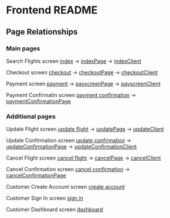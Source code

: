 # Frontend README

## Page Relationships

### Main pages


Search Flights screen [index](src/index.html) ->
[indexPage](src/pages/indexPage.js) ->
[indexClient](src/api/indexClient.js)

Checkout screen [checkout](checkout.html) ->
[checkoutPage](src/pages/checkoutPage.js) ->
[checkoutClient](src/api/checkoutClient.js)

Payment screen [payment](payscreen.html) ->
[payscreenPage](payscreenPage.js) ->
[payscreenClient](payscreenClient.js)

Payment Confirmatin screen [payment confirmation](src/payment_conf.html) ->
[paymentConfirmationPage](src/pages/payment_confPage.js)

### Additional pages

Update Flight screen [update flight](update.html) ->
[updatePage](src/pages/updatePage.js) ->
[updateClient](src/api/updateClient.js)

Update Confirmation screen [update confirmation](update_conf.html) ->
[updateConfirmationPage](src/pages/update_confPage.js) ->
[updateConfirmationClient](src/api/update_confClient.js)

Cancel Flight screen [cancel flight](src/cancel.html) ->
[cancelPage](src/pages/cancelPage.js) ->
[cancelClient](cancelClient.js)

Cancel Confirmation screen [cancel confirmation](src/cancel_conf.html) ->
[cancelConfirmationPage](cancel_confirmationPage.js)

Customer Create Account screen [create account](create_account.html)

Customer Sign In screen [sign in](customer_signin.html)

Customer Dashboard screen [dashboard](customer_dashboard.html)


